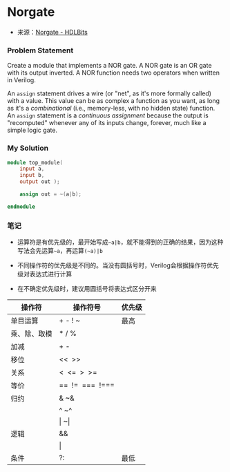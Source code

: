 # Norgate
- 来源：[Norgate - HDLBits](https://hdlbits.01xz.net/wiki/Norgate)

### Problem Statement
Create a module that implements a NOR gate. A NOR gate is an OR gate with its output inverted. A NOR function needs two operators when written in Verilog.

An `assign` statement drives a wire (or "net", as it's more formally called) with a value. This value can be as complex a function as you want, as long as it's a _combinational_ (i.e., memory-less, with no hidden state) function. An `assign` statement is a _continuous assignment_ because the output is "recomputed" whenever any of its inputs change, forever, much like a simple logic gate.

### My Solution

```Verilog
module top_module( 
    input a, 
    input b, 
    output out );

    assign out = ~(a|b);

endmodule
```

### 笔记

- 运算符是有优先级的，最开始写成`~a|b`，就不能得到的正确的结果，因为这种写法会先运算`~a`，再运算`(~a)|b`

- 不同操作符的优先级是不同的。当没有圆括号时，Verilog会根据操作符优先级对表达式进行计算

- 在不确定优先级时，建议用圆括号将表达式区分开来

| 操作符    | 操作符号               | 优先级 |
| ------ | ------------------ | --- |
| 单目运算   | + - ! ~            | 最高  |
| 乘、除、取模 | * / %              |     |
| 加减     | + -                |     |
| 移位     | <<  >>             |     |
| 关系     | <  <=  >  >=       |     |
| 等价     | ==  !=  \===  !=== |     |
| 归约     | & ~&               |     |
|        | ^ ~^               |     |
|        | \| ~\|             |     |
| 逻辑     | &&                 |     |
|        | \|                 |     |
| 条件     | ?:                 | 最低  |


